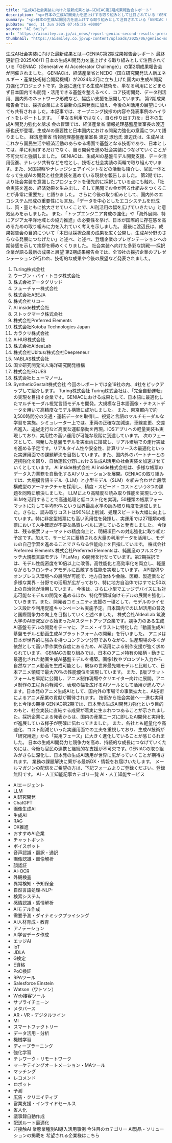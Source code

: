 ```yaml
---
title: "生成AI社会実装に向けた最新成果とは―GENIAC第2期成果報告会レポート"
description: "<p>日本の生成AI開発力を底上げする取り組みとして注目されている「GENIAC（Generative AI Accelerator Challenge）」の第2期成果報告会が開催されました。 GENIACは、経済産業省とNE [&#8230;]</p> <p>The post <a href='https://aismiley.co.jp/ai_news/report-geniac-second-results-presentation/'>生成AI社会実装に向けた最新成果とは―GENIAC第2期成果報告会レポート</a> first appeared on <a href='https://aismiley.co.jp'>AIポータルメディアAIsmiley</a>.</p>"
summary: "<p>日本の生成AI開発力を底上げする取り組みとして注目されている「GENIAC（Generative AI Accelerator Challenge）」の第2期成果報告会が開催されました。 GENIACは、経済産業省とNE [&#823"
pubDate: "Wed, 11 Jun 2025 07:45:26 +0000"
source: "AI Smily"
url: "https://aismiley.co.jp/ai_news/report-geniac-second-results-presentation/"
thumbnail: "https://aismiley.co.jp/wp-content/uploads/2025/06/geniac-main.png"
---
```


生成AI社会実装に向けた最新成果とは―GENIAC第2期成果報告会レポート
最終更新日:2025/06/11
日本の生成AI開発力を底上げする取り組みとして注目されている「GENIAC（Generative AI Accelerator Challenge）」の第2期成果報告会が開催されました。
GENIACは、経済産業省とNEDO（国立研究開発法人新エネルギー・産業技術総合開発機構）が2024年2月に立ち上げた国内の生成AI開発力強化プロジェクトです。急速に進化する生成AI技術を、単なる利用にとどまらず日本国内でも開発・活用できる基盤を整えるべく、コア技術開発、データ利活用、国内外のネットワーク形成など、幅広い支援を展開しています。
第2期成果報告会では、採択企業による最新の成果発表に加え、今後のAI活用の展望についても共有されました。本記事では、オープニング挨拶の内容や発表事例のハイライトをレポートします。
「単なる利用ではなく、自ら作り出す力を」日本の生成AI開発力強化を訴求
会の冒頭では、経済産業省 情報処理基盤産業室長の渡辺 琢也氏が登壇。生成AIの重要性と日本国内における開発力強化の意義について語りました。
経済産業省 情報処理基盤産業室長 渡辺 琢也氏
渡辺氏は、生成AIはこれから国民生活や経済活動のあらゆる場面で基盤となる技術であり、日本としては、単に利用するだけでなく、自ら開発を進め社会実装につなげていくことが不可欠だと強調しました。
GENIACは、生成AIの基盤モデル開発支援、データ活用促進、ナレッジ共有などを柱とし、技術と社会実装の両輪で取り組んでいます。また、米国視察やナレッジシェアイベントなどの活動も紹介し、官民一体となって生成AIの開発と社会実装を進めている現状を報告しました。
第2期では、より社会実装を意識したプロジェクトを優先的に採択している点にも触れ、「社会実装を進め、経済効果を生み出し、そして民間でお金が回る仕組みをつくることが非常に重要だ」と語りました。
さらに今後の取り組みとして、国内外のエコシステム形成の重要性にも言及。「データを中心としたエコシステムを形成し、質・量ともに拡大させていくことで、AI利活用の幅を広げていきたい」と意気込みを示しました。
また、「トップエンジニア育成の強化」や「海外展開、特にアジア太平洋地域との協力推進」の必要性を挙げ、日本が国際的に存在感を高めるための取り組みに力を入れていく考えを示しました。
最後に渡辺氏は、成果報告会の目的について「本日は採択企業の成果を広く公開し、生成AI分野のさらなる発展につなげたい」と述べ、と述べ、登壇企業のプレゼンテーションへの期待感を示して挨拶を締めくくりました。
社会実装へ向けた多彩な挑戦──採択企業が語る最新の成果と展望
第2期成果報告会では、全19社の採択企業のプレゼンテーションが行われ、技術的な成果や今後の展望など発表されました。
1. Turing株式会社
2. ウーブン・バイ・トヨタ株式会社
3. 株式会社データグリッド
4. フューチャー株式会社
5. 株式会社ABEJA
6. 株式会社リコー
7. AI inside株式会社
8. ストックマーク株式会社
9. 株式会社Preferred Elements
10. 株式会社Kotoba Technologies Japan
11. カラクリ株式会社
12. AiHUB株式会社
13. 株式会社AIdeaLab
14. 株式会社Ubitus/株式会社Deepreneur
15. NABLAS株式会社
16. 国立研究開発法人海洋研究開発機構
17. 株式会社EQUES
18. 株式会社ヒューマノーム
19. SyntheticGestalt株式会社
今回のレポートでは全19社の内、4社をピックアップして紹介します。
Turing株式会社
Turing株式会社は、「完全自動運転」の実現を目指す企業です。GENIACにおける成果として、日本語に最適化したマルチモーダル視覚言語モデルを開発。大規模な日本語画像・テキストデータを用いて高精度なモデル構築に成功しました。
また、東京都内で約3,500時間分の交通・運転データを取得し、視覚と言語のマルチモーダルな学習を実施。シミュレーター上では、車両の正確な加減速、車線変更、交差点進入、追従走行など高度な運転挙動を再現。iOSアプリへの軽量実装も実現しており、実用性の高い運用が可能な段階に到達しています。
次のフェーズとして、開発した基盤モデルを実車両に搭載し、リアル環境での走行実証を進める予定です。リアルタイム性や安全性、計算リソースの最適化といった実運用面での課題解決を目指しています。また、国内外のパートナーとの連携強化を図り、自動運転分野における生成AI活用の社会実装を加速させていくとしています。
AI inside株式会社
AI inside株式会社は、多様な帳票のデータ入力業務を自動化するAIソリューションを展開。GENIACの取り組みでは、大規模言語モデル（LLM）と小型モデル（SLM）を組み合わせた段階構成型のアーキテクチャを採用し、精度・スピード・コストという3つの課題を同時に解決しました。
LLMにより高精度な読み取り性能を実現しつつ、SLMを活用することで高速処理と低コスト化を実現。50種類の帳票フォーマットに対して平均95%という世界最高水準の読み取り精度を達成しました。さらに、読み取りコストは90%以上削減、処理スピードも大幅に向上しています。特に非定型帳票にも高い汎用性を発揮し、実運用では27種類の帳票において人手確認が不要な品質レベルに達していると発表しました。
今後は、残る帳票フォーマットの精度向上と、明細項目への対応強化に取り組む予定です。加えて、サービスに蓄積される大量の利用データを活用し、モデルの自己学習を進めることでさらなる性能向上を目指しています。
株式会社Preferred Elements
株式会社Preferred Elementsは、純国産のフルスクラッチ大規模言語モデル「PLaMo」の開発を行なっています。第2期採択では、モデル性能密度を10倍以上に改善。高性能化と高効率化を両立し、軽量ながらもフロンティアモデルに匹敵する性能を実現しています。
API提供やオンプレミス環境への展開が可能で、地方自治体や金融、医療、製造業など多様な業界・分野での活用が広がっており、特に地方自治体ではすでに50以上の自治体が活用しています。
今後は、さらに小型でエッジデバイスにも対応可能なモデルの開発を進めるほか、特化型領域向けモデルの展開を強化していきます。また、開発者コミュニティ支援の一環として、モデルのライセンス設計や利用促進キャンペーンも実施予定。日本国内でのLLM活用の普及と国際競争力の向上を目指していくと述べました。
株式会社AIdeaLab
筑波大学のAI研究室から始まったAIスタートアップ企業です。競争力のある生成AI基盤モデルの開発をテーマに、アニメ・イラストに特化した「動画生成AI基盤モデルと動画生成AIプラットフォームの開発」を行いました。
アニメは日本が世界的に強みを持つコンテンツ分野でありながら、生産現場の多くが依然として高い手作業依存度にあるため、AI活用による制作支援が強く求められています。
GENIACの取り組みでは、日本のアニメ特有の絵柄・動きに最適化された動画生成AI基盤モデルを構築。画像1枚やプロンプト入力から自然なアニメ動画を生成可能とし、既存の世界最先端モデルと比較して、日本アニメ領域で最大70%の性能優位を実現しています。
また、β版プラットフォームを早期に公開し、アニメ制作現場やクリエイター向けに展開。アニメ制作の工程負荷軽減や、表現の幅を広げるAIツールとして活用が進んでいます。日本発のアニメ生成AIとして、国内外の市場での事業拡大と、AI技術によるアニメ産業の貢献が期待されます。
技術から社会実装へ──進む実用化と今後の期待
GENIAC第2期では、日本発の生成AI開発力強化という目的のもと、社会実装に直結する成果が着実に生まれつつあることが示されました。採択企業による発表からは、国内の産業ニーズに即したAI開発と実用化が進展している様子が明確に伝わってきました。
また、各社とも軽量化や高速化、コスト削減といった実運用面での工夫を重視しており、生成AI技術が「研究用途」から「実用フェーズ」に大きく進化していることが感じられました。
日本の生成AI開発力と競争力を高め、持続的な成長につなげていくためには、今後も官民の連携と継続的な支援が不可欠です。GENIACの取り組みがさらに深化し、日本発の生成AI活用が世界に広がっていくことが期待されます。
業務の課題解決に繋がる最新DX・情報をお届けいたします。
メールマガジンの配信をご希望の方は、下記フォームよりご登録ください。登録無料です。
AI・人工知能記事カテゴリ一覧
AI・人工知能サービス
- AIエージェント
- LLM
- AI研究開発
- ChatGPT
- 画像生成AI
- 生成AI
- RAG
- DX推進
- おすすめAI企業
- チャットボット
- ボイスボット
- 音声認識・翻訳・通訳
- 画像認識・画像解析
- 顔認証
- AI-OCR
- 外観検査
- 異常検知・予知保全
- 自然言語処理-NLP-
- 検索システム
- 感情認識・感情解析
- AIモデル作成
- 需要予測・ダイナミックプライシング
- AI人材育成・教育
- アノテーション
- AI学習データ作成
- エッジAI
- IoT
- JDLA
- G検定
- E資格
- PoC検証
- RPAツール
- Salesforce Einstein
- Watson（ワトソン）
- Web接客ツール
- サプライチェーン
- メタバース
- AR・VR・デジタルツイン
- MI
- スマートファクトリー
- データ活用・分析
- 機械学習
- ディープラーニング
- 強化学習
- テレワーク・リモートワーク
- マーケテイングオートメーション・MAツール
- マッチング
- レコメンド
- ロボット
- 予測
- 広告・クリエイティブ
- 営業支援・インサイドセールス
- 省人化
- 議事録自動作成
- 配送ルート最適化
- 非接触AI
業態業種別AI導入活用事例
今注目のカテゴリー
AI製品・ソリューションの掲載を
希望される企業様はこちら